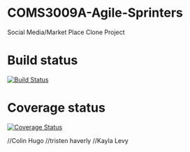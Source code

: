 # COMS3009A-Agile-Sprinters
Social Media/Market Place Clone Project

# Build status
[![Build Status](https://travis-ci.com/soniabullah1/COMS3009A-Agile-Sprinters.svg?branch=main)](https://travis-ci.com/soniabullah1/COMS3009A-Agile-Sprinters)

# Coverage status
[![Coverage Status](https://coveralls.io/repos/github/soniabullah1/COMS3009A-Agile-Sprinters/badge.svg?branch=main)](https://coveralls.io/github/soniabullah1/COMS3009A-Agile-Sprinters?branch=main)

//Colin Hugo
//tristen haverly 
//Kayla Levy
